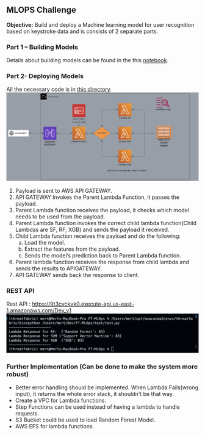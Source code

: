 ## MLOPS Challenge
<strong>Objective:</strong> Build and deploy a Machine learning model for user recognition based on keystroke data and is consists of 2 separate parts.

### Part 1 – Building Models
Details about building models can be found in the this [notebook](training/TF%20MLOPs%20challenge.ipynb).

### Part 2- Deploying Models
All the necessary code is in [this directory](ParentChildsLambdas).
![Architecure](assets/architecture.png)
<ol>
    <li>Payload is sent to AWS API GATEWAY.</li>
    <li>API GATEWAY Invokes the Parent Lambda Function, it passes the payload.</li>
    <li>Parent Lambda function receives the payload, it checks which model needs to be used from the payload.</li>
    <li>Parent Lambda function invokes the correct child lambda function(Child Lambdas are SF, RF, XGB) and sends the payload it received.</li>
    <li>Child Lambda function receives the payload and do the following:
    <ol type="a">
            <li>Load the model.</li>
            <li>Extract the features from the payload.</li>
            <li>Sends the model’s prediction back to Parent Lambda function.</li>
        </ol>
    </li>
    <li>Parent lambda function receives the response from child lambda and sends the results to APIGATEWAY.</li>
    <li>API GATEWAY sends back the response to client.</li>
</ol>

### REST API
Rest API : https://9t3cvckvk0.execute-api.us-east-1.amazonaws.com/Dev_v1
![response](assets/response.png)

### Further Implementation (Can be done to make the system more robust)
- Better error handling should be implemented. When Lambda Fails(wrong input), it returns the whole error stack, it shouldn't be that way.
- Create a VPC for Lambda functions.
- Step Functions can be used instead of having a lambda to handle requests.
- S3 Bucket could be used to load Random Forest Model.
- AWS EFS for lambda functions.
